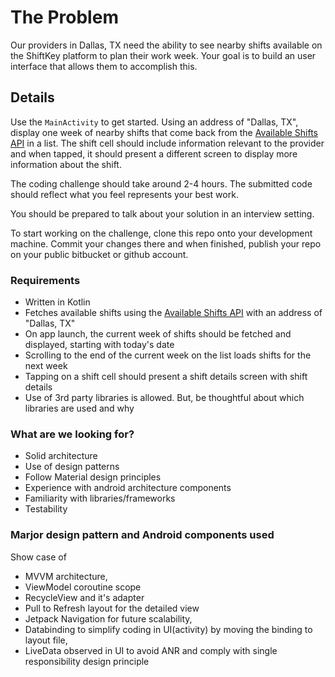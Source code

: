 # The Problem

Our providers in Dallas, TX need the ability to see nearby shifts available on the ShiftKey platform to plan their
 work week. Your goal is to build an user interface that allows them to accomplish this.
 
## Details
Use the `MainActivity` to get started. Using an address of "Dallas, TX", display one week of nearby shifts that come
 back from the [Available Shifts API](https://bitbucket.org/shiftkeyllc/ios-coding-challenge/src/master/API-DOC.md) in a list. The shift cell should include information relevant to the provider
  and when tapped, it should present a different screen to display more information about the shift.

The coding challenge should take around 2-4 hours. The submitted code should reflect what you feel represents your best work.

You should be prepared to talk about your solution in an interview setting.

To start working on the challenge, clone this repo onto your development machine. Commit your changes there and when finished, publish your repo on your public bitbucket or github account.

### Requirements ###

* Written in Kotlin
* Fetches available shifts using the [Available Shifts API](https://bitbucket.org/shiftkeyllc/ios-coding-challenge/src/master/API-DOC.md) with an address of "Dallas, TX"
* On app launch, the current week of shifts should be fetched and displayed, starting with today's date
* Scrolling to the end of the current week on the list loads shifts for the next week
* Tapping on a shift cell should present a shift details screen with shift details
* Use of 3rd party libraries is allowed. But, be thoughtful about which libraries are used and why

### What are we looking for? ###

* Solid architecture
* Use of design patterns
* Follow Material design principles
* Experience with android architecture components
* Familiarity with libraries/frameworks
* Testability

### Marjor design pattern and Android components used 
Show case of 
* MVVM architecture,
* ViewModel coroutine scope
* RecycleView and it's adapter
* Pull to Refresh layout for the detailed view
* Jetpack Navigation for future scalability, 
* Databinding to simplify coding in UI(activity) by moving the binding to layout file, 
* LiveData observed in UI to avoid ANR and comply with single responsibility design principle
